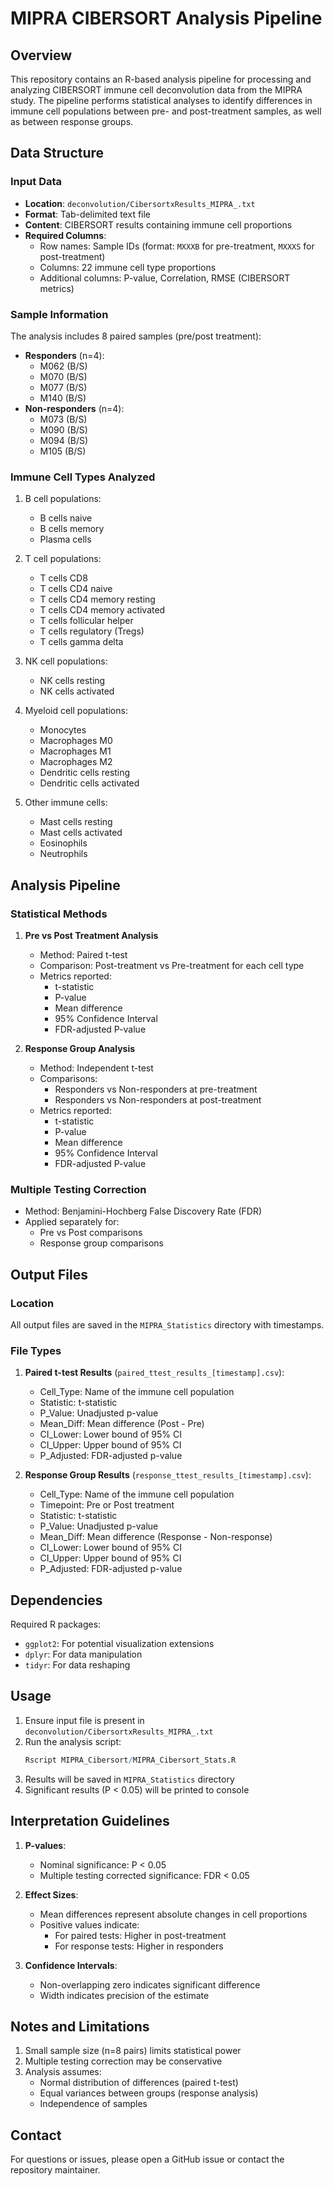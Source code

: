 # MIPRA CIBERSORT Analysis Pipeline

## Overview
This repository contains an R-based analysis pipeline for processing and analyzing CIBERSORT immune cell deconvolution data from the MIPRA study. The pipeline performs statistical analyses to identify differences in immune cell populations between pre- and post-treatment samples, as well as between response groups.

## Data Structure

### Input Data
- **Location**: `deconvolution/CibersortxResults_MIPRA_.txt`
- **Format**: Tab-delimited text file
- **Content**: CIBERSORT results containing immune cell proportions
- **Required Columns**:
  - Row names: Sample IDs (format: `MXXXB` for pre-treatment, `MXXXS` for post-treatment)
  - Columns: 22 immune cell type proportions
  - Additional columns: P-value, Correlation, RMSE (CIBERSORT metrics)

### Sample Information
The analysis includes 8 paired samples (pre/post treatment):
- **Responders** (n=4):
  - M062 (B/S)
  - M070 (B/S)
  - M077 (B/S)
  - M140 (B/S)
- **Non-responders** (n=4):
  - M073 (B/S)
  - M090 (B/S)
  - M094 (B/S)
  - M105 (B/S)

### Immune Cell Types Analyzed
1. B cell populations:
   - B cells naive
   - B cells memory
   - Plasma cells

2. T cell populations:
   - T cells CD8
   - T cells CD4 naive
   - T cells CD4 memory resting
   - T cells CD4 memory activated
   - T cells follicular helper
   - T cells regulatory (Tregs)
   - T cells gamma delta

3. NK cell populations:
   - NK cells resting
   - NK cells activated

4. Myeloid cell populations:
   - Monocytes
   - Macrophages M0
   - Macrophages M1
   - Macrophages M2
   - Dendritic cells resting
   - Dendritic cells activated

5. Other immune cells:
   - Mast cells resting
   - Mast cells activated
   - Eosinophils
   - Neutrophils

## Analysis Pipeline

### Statistical Methods

1. **Pre vs Post Treatment Analysis**
   - Method: Paired t-test
   - Comparison: Post-treatment vs Pre-treatment for each cell type
   - Metrics reported:
     - t-statistic
     - P-value
     - Mean difference
     - 95% Confidence Interval
     - FDR-adjusted P-value

2. **Response Group Analysis**
   - Method: Independent t-test
   - Comparisons: 
     - Responders vs Non-responders at pre-treatment
     - Responders vs Non-responders at post-treatment
   - Metrics reported:
     - t-statistic
     - P-value
     - Mean difference
     - 95% Confidence Interval
     - FDR-adjusted P-value

### Multiple Testing Correction
- Method: Benjamini-Hochberg False Discovery Rate (FDR)
- Applied separately for:
  - Pre vs Post comparisons
  - Response group comparisons

## Output Files

### Location
All output files are saved in the `MIPRA_Statistics` directory with timestamps.

### File Types
1. **Paired t-test Results** (`paired_ttest_results_[timestamp].csv`):
   - Cell_Type: Name of the immune cell population
   - Statistic: t-statistic
   - P_Value: Unadjusted p-value
   - Mean_Diff: Mean difference (Post - Pre)
   - CI_Lower: Lower bound of 95% CI
   - CI_Upper: Upper bound of 95% CI
   - P_Adjusted: FDR-adjusted p-value

2. **Response Group Results** (`response_ttest_results_[timestamp].csv`):
   - Cell_Type: Name of the immune cell population
   - Timepoint: Pre or Post treatment
   - Statistic: t-statistic
   - P_Value: Unadjusted p-value
   - Mean_Diff: Mean difference (Response - Non-response)
   - CI_Lower: Lower bound of 95% CI
   - CI_Upper: Upper bound of 95% CI
   - P_Adjusted: FDR-adjusted p-value

## Dependencies
Required R packages:
- `ggplot2`: For potential visualization extensions
- `dplyr`: For data manipulation
- `tidyr`: For data reshaping

## Usage
1. Ensure input file is present in `deconvolution/CibersortxResults_MIPRA_.txt`
2. Run the analysis script:
   ```R
   Rscript MIPRA_Cibersort/MIPRA_Cibersort_Stats.R
   ```
3. Results will be saved in `MIPRA_Statistics` directory
4. Significant results (P < 0.05) will be printed to console

## Interpretation Guidelines
1. **P-values**:
   - Nominal significance: P < 0.05
   - Multiple testing corrected significance: FDR < 0.05

2. **Effect Sizes**:
   - Mean differences represent absolute changes in cell proportions
   - Positive values indicate:
     - For paired tests: Higher in post-treatment
     - For response tests: Higher in responders

3. **Confidence Intervals**:
   - Non-overlapping zero indicates significant difference
   - Width indicates precision of the estimate

## Notes and Limitations
1. Small sample size (n=8 pairs) limits statistical power
2. Multiple testing correction may be conservative
3. Analysis assumes:
   - Normal distribution of differences (paired t-test)
   - Equal variances between groups (response analysis)
   - Independence of samples

## Contact
For questions or issues, please open a GitHub issue or contact the repository maintainer.
